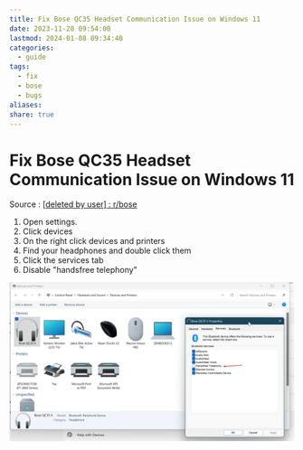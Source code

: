 ```yaml
---
title: Fix Bose QC35 Headset Communication Issue on Windows 11
date: 2023-11-28 09:54:00
lastmod: 2024-01-08 09:34:40
categories:
  - guide
tags:
  - fix
  - bose
  - bugs
aliases: 
share: true
---
```


# Fix Bose QC35 Headset Communication Issue on Windows 11

Source : [[deleted by user] : r/bose](https://www.reddit.com/r/bose/comments/kbdf4e/deleted_by_user/)

1. Open settings.
2. Click devices
3. On the right click devices and printers
4. Find your headphones and double click them
5. Click the services tab
6. Disable "handsfree telephony"

![2023-11-28_09-55-00_bose_fix_windows.png](/images/2023-11-28_09-55-00_bose_fix_windows.png)
